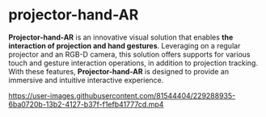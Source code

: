 # projector-hand-AR

**Projector-hand-AR** is an innovative visual solution that enables **the interaction of projection and hand gestures**. Leveraging on a regular projector and an RGB-D camera, this solution offers supports for various touch and gesture interaction operations, in addition to projection tracking. With these features, **Projector-hand-AR** is designed to provide an immersive and intuitive interactive experience.

https://user-images.githubusercontent.com/81544404/229288935-6ba0720b-13b2-4127-b37f-f1efb41777cd.mp4

